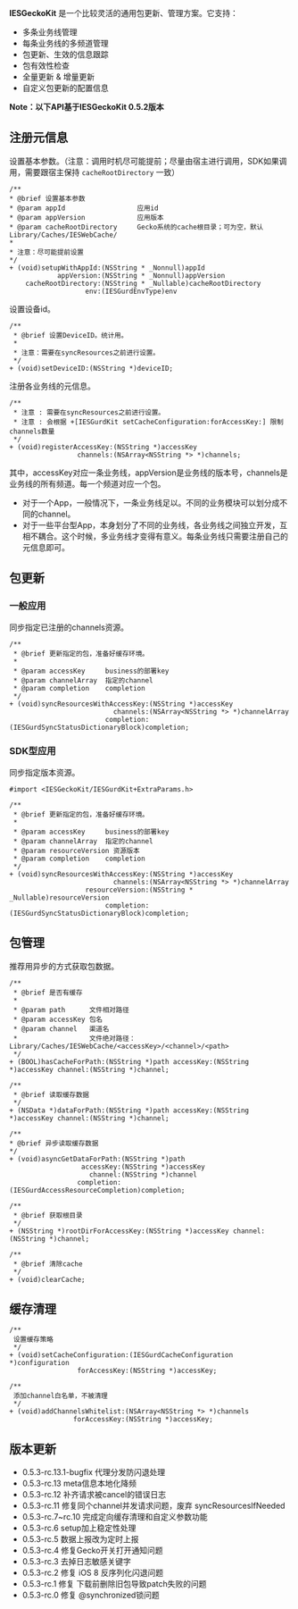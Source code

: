 **IESGeckoKit** 是一个比较灵活的通用包更新、管理方案。它支持：
- 多条业务线管理
- 每条业务线的多频道管理
- 包更新、生效的信息跟踪
- 包有效性检查
- 全量更新 & 增量更新
- 自定义包更新的配置信息

**Note：以下API基于IESGeckoKit 0.5.2版本**


## 注册元信息

设置基本参数。（注意：调用时机尽可能提前；尽量由宿主进行调用，SDK如果调用，需要跟宿主保持 `cacheRootDirectory` 一致）
``` objc
/**
* @brief 设置基本参数
* @param appId                  应用id
* @param appVersion             应用版本
* @param cacheRootDirectory     Gecko系统的cache根目录；可为空，默认 Library/Caches/IESWebCache/
*
* 注意：尽可能提前设置
*/
+ (void)setupWithAppId:(NSString * _Nonnull)appId
            appVersion:(NSString * _Nonnull)appVersion
    cacheRootDirectory:(NSString * _Nullable)cacheRootDirectory
                   env:(IESGurdEnvType)env
```

设置设备id。
``` objc
/**
 * @brief 设置DeviceID。统计用。
 *
 * 注意：需要在syncResources之前进行设置。
 */
+ (void)setDeviceID:(NSString *)deviceID;
```

注册各业务线的元信息。
``` objc
/**
 * 注意 : 需要在syncResources之前进行设置。
 * 注意 : 会根据 +[IESGurdKit setCacheConfiguration:forAccessKey:] 限制channels数量
 */
+ (void)registerAccessKey:(NSString *)accessKey
                 channels:(NSArray<NSString *> *)channels;
```
其中，accessKey对应一条业务线，appVersion是业务线的版本号，channels是业务线的所有频道。每一个频道对应一个包。
- 对于一个App，一般情况下，一条业务线足以。不同的业务模块可以划分成不同的channel。
- 对于一些平台型App，本身划分了不同的业务线，各业务线之间独立开发，互相不耦合。这个时候，多业务线才变得有意义。每条业务线只需要注册自己的元信息即可。


## 包更新

### 一般应用

同步指定已注册的channels资源。
``` objc
/**
 * @brief 更新指定的包，准备好缓存环境。
 *
 * @param accessKey     business的部署key
 * @param channelArray  指定的channel
 * @param completion    completion
 */
+ (void)syncResourcesWithAccessKey:(NSString *)accessKey
                          channels:(NSArray<NSString *> *)channelArray
                        completion:(IESGurdSyncStatusDictionaryBlock)completion;
```

### SDK型应用

同步指定版本资源。
``` objc
#import <IESGeckoKit/IESGurdKit+ExtraParams.h>

/**
 * @brief 更新指定的包，准备好缓存环境。
 *
 * @param accessKey     business的部署key
 * @param channelArray  指定的channel
 * @param resourceVersion 资源版本
 * @param completion    completion
 */
+ (void)syncResourcesWithAccessKey:(NSString *)accessKey
                          channels:(NSArray<NSString *> *)channelArray
                   resourceVersion:(NSString * _Nullable)resourceVersion
                        completion:(IESGurdSyncStatusDictionaryBlock)completion;
```

## 包管理

推荐用异步的方式获取包数据。
``` objc
/**
 * @brief 是否有缓存
 *
 * @param path      文件相对路径
 * @param accessKey 包名
 * @param channel   渠道名
 *                  文件绝对路径：Library/Caches/IESWebCache/<accessKey>/<channel>/<path>
 */
+ (BOOL)hasCacheForPath:(NSString *)path accessKey:(NSString *)accessKey channel:(NSString *)channel;

/**
 * @brief 读取缓存数据
 */
+ (NSData *)dataForPath:(NSString *)path accessKey:(NSString *)accessKey channel:(NSString *)channel;

/**
* @brief 异步读取缓存数据
*/
+ (void)asyncGetDataForPath:(NSString *)path
                  accessKey:(NSString *)accessKey
                    channel:(NSString *)channel
                 completion:(IESGurdAccessResourceCompletion)completion;

/**
 * @brief 获取根目录
 */
+ (NSString *)rootDirForAccessKey:(NSString *)accessKey channel:(NSString *)channel;

/**
 * @brief 清除cache
 */
+ (void)clearCache;
```

## 缓存清理

``` objc
/**
 设置缓存策略
 */
+ (void)setCacheConfiguration:(IESGurdCacheConfiguration *)configuration
                 forAccessKey:(NSString *)accessKey;

/**
 添加channel白名单，不被清理
 */
+ (void)addChannelsWhitelist:(NSArray<NSString *> *)channels
                forAccessKey:(NSString *)accessKey;
```

## 版本更新
    
- 0.5.3-rc.13.1-bugfix  代理分发防闪退处理
- 0.5.3-rc.13           meta信息本地化降频
- 0.5.3-rc.12           补齐请求被cancel的错误日志
- 0.5.3-rc.11     		修复同个channel并发请求问题，废弃 syncResourcesIfNeeded
- 0.5.3-rc.7~rc.10		完成定向缓存清理和自定义参数功能
- 0.5.3-rc.6       		setup加上稳定性处理
- 0.5.3-rc.5       		数据上报改为定时上报
- 0.5.3-rc.4       		修复Gecko开关打开通知问题
- 0.5.3-rc.3       		去掉日志敏感关键字
- 0.5.3-rc.2 			修复 iOS 8 反序列化闪退问题
- 0.5.3-rc.1			修复 下载前删除旧包导致patch失败的问题
- 0.5.3-rc.0			修复 @synchronized锁问题	


